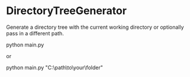 # DirectoryTreeGenerator

Generate a directory tree with the current working directory or optionally pass in a different path.

python main.py

or 

python main.py "C:\path\to\your\folder\"

